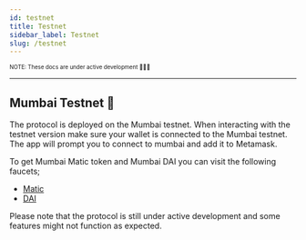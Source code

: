 ```yaml
---
id: testnet
title: Testnet
sidebar_label: Testnet
slug: /testnet
---
```


<sub><sup> NOTE: These docs are under active development 👷‍♀️👷 </sup></sub>

---

## Mumbai Testnet 🔗

The protocol is deployed on the Mumbai testnet. When interacting with the testnet version make sure your wallet is connected to the Mumbai testnet. The app will prompt you to connect to mumbai and add it to Metamask.

To get Mumbai Matic token and Mumbai DAI you can visit the following faucets;

- [Matic](https://faucet.matic.network/)
- [DAI](https://float.capital/app/faucet)

Please note that the protocol is still under active development and some features might not function as expected.
